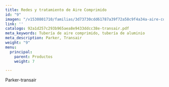 ```yaml
---
title: Redes y tratamiento de Aire Comprimido
id: "9"
imagen: "/v1530801710/familias/3d73730cdd61787a39f72a58c9f4a34a-aire-comprimido.jpg"
link: ''
catalogo: 92a1d257c293b965aea8e9433ddcc38e-transair.pdf
meta_keywords: Tubería de aire comprimido, tubería de aluminio
meta_description: Parker, Transair
weight: "9"
menu:
  principal:
    parent: Productos
    weight: 7

---
```

Parker-transair